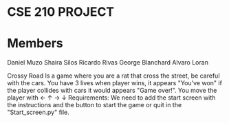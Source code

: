 # CSE 210 PROJECT

# Members 
  Daniel Muzo
  Shaira Silos
  Ricardo Rivas
  George Blanchard
  Alvaro Loran


  Crossy Road
Is a game where you are a rat that cross the street, be careful with the cars. You have 3 lives when player wins, it appears "You've won" if the player collides with cars it would appears "Game over!". You move the player with ←	↑	→	↓
Requirements:
We need to add the start screen with the instructions and the button to start the game or quit in the "Start_screen.py" file.


 
  
  



